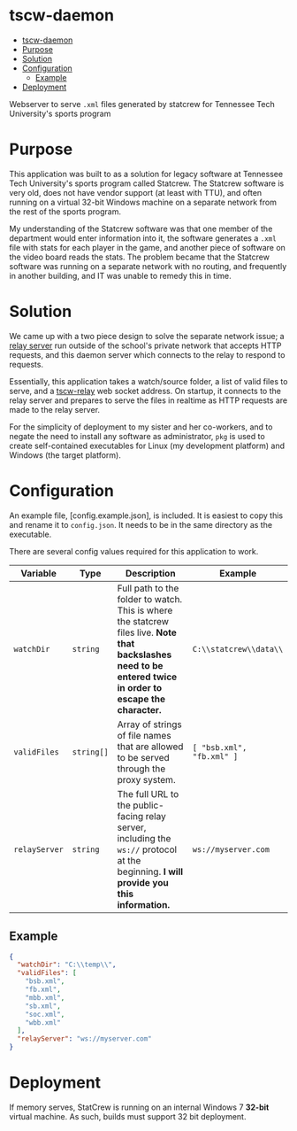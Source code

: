 # tscw-daemon

- [tscw-daemon](#tscw-daemon)
- [Purpose](#purpose)
- [Solution](#solution)
- [Configuration](#configuration)
  - [Example](#example)
- [Deployment](#deployment)

Webserver to serve `.xml` files generated by statcrew for Tennessee Tech University's sports program

# Purpose

This application was built to as a solution for legacy software at Tennessee Tech University's sports program called Statcrew. The Statcrew software is very old, does not have vendor support (at least with TTU), and often running on a virtual 32-bit Windows machine on a separate network from the rest of the sports program.

My understanding of the Statcrew software was that one member of the department would enter information into it, the software generates a `.xml` file with stats for each player in the game, and another piece of software on the video board reads the stats. The problem became that the Statcrew software was running on a separate network with no routing, and frequently in another building, and IT was unable to remedy this in time.

# Solution

We came up with a two piece design to solve the separate network issue; a [relay server](https://github.com/kyleratti/tscw-relay) run outside of the school's private network that accepts HTTP requests, and this daemon server which connects to the relay to respond to requests.

Essentially, this application takes a watch/source folder, a list of valid files to serve, and a [tscw-relay](https://github.com/kyleratti/tscw-relay) web socket address. On startup, it connects to the relay server and prepares to serve the files in realtime as HTTP requests are made to the relay server.

For the simplicity of deployment to my sister and her co-workers, and to negate the need to install any software as administrator, `pkg` is used to create self-contained executables for Linux (my development platform) and Windows (the target platform).

# Configuration

An example file, [config.example.json], is included. It is easiest to copy this and rename it to `config.json`. It needs to be in the same directory as the executable.

There are several config values required for this application to work.

| Variable      | Type       | Description                                                                                                                                                   | Example                   |
| ------------- | ---------- | ------------------------------------------------------------------------------------------------------------------------------------------------------------- | ------------------------- |
| `watchDir`    | `string`   | Full path to the folder to watch. This is where the statcrew files live. **Note that backslashes need to be entered twice in order to escape the character.** | `C:\\statcrew\\data\\`    |
| `validFiles`  | `string[]` | Array of strings of file names that are allowed to be served through the proxy system.                                                                        | `[ "bsb.xml", "fb.xml" ]` |
| `relayServer` | `string`   | The full URL to the public-facing relay server, including the `ws://` protocol at the beginning. **I will provide you this information.**                     | `ws://myserver.com`       |

## Example

```json
{
  "watchDir": "C:\\temp\\",
  "validFiles": [
    "bsb.xml",
    "fb.xml",
    "mbb.xml",
    "sb.xml",
    "soc.xml",
    "wbb.xml"
  ],
  "relayServer": "ws://myserver.com"
}
```

# Deployment

If memory serves, StatCrew is running on an internal Windows 7 **32-bit** virtual machine. As such, builds must support 32 bit deployment.
